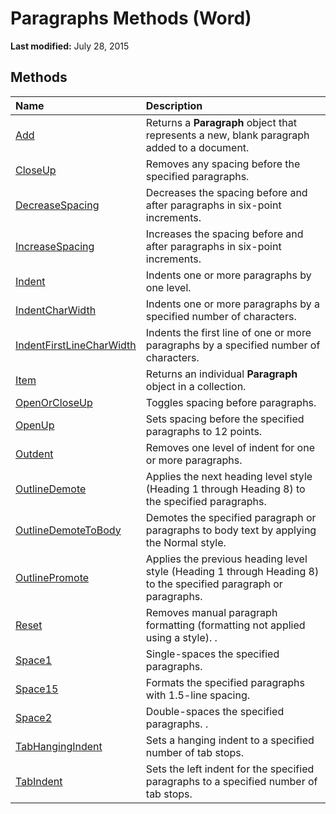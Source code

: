 
# Paragraphs Methods (Word)

 **Last modified:** July 28, 2015


## Methods



|**Name**|**Description**|
|:-----|:-----|
| [Add](a75b7e4c-0a94-2bea-27bc-e6ad68ac075e.md)|Returns a  **Paragraph** object that represents a new, blank paragraph added to a document.|
| [CloseUp](0fa0afb7-fbdf-ab26-1b49-312f526d69c6.md)|Removes any spacing before the specified paragraphs.|
| [DecreaseSpacing](9d1dfab7-87a0-21c0-f023-0b1368aa9773.md)|Decreases the spacing before and after paragraphs in six-point increments.|
| [IncreaseSpacing](d0416601-5616-0e93-540f-f09e192b0c91.md)|Increases the spacing before and after paragraphs in six-point increments.|
| [Indent](d6b4471a-5b51-45ce-5420-9e2c97ddfe45.md)|Indents one or more paragraphs by one level.|
| [IndentCharWidth](b463c523-8c2a-0609-db53-03238b4d232a.md)|Indents one or more paragraphs by a specified number of characters.|
| [IndentFirstLineCharWidth](d0fc2250-8e3a-8a35-7d15-2bd9cc3653db.md)|Indents the first line of one or more paragraphs by a specified number of characters.|
| [Item](554333d1-6b40-9f2c-19c5-8b015a3cecc0.md)|Returns an individual  **Paragraph** object in a collection.|
| [OpenOrCloseUp](b8531067-8c4a-e3aa-2561-aae4c20d7abf.md)|Toggles spacing before paragraphs.|
| [OpenUp](0998519f-5fdc-3ac1-488f-03ff179be1c9.md)|Sets spacing before the specified paragraphs to 12 points.|
| [Outdent](94eda3f5-a67d-1e25-9851-65f64be5f472.md)|Removes one level of indent for one or more paragraphs.|
| [OutlineDemote](24650317-73a4-67a3-d7f4-dfc25bd75d2a.md)|Applies the next heading level style (Heading 1 through Heading 8) to the specified paragraphs.|
| [OutlineDemoteToBody](26eedf4b-fcca-d065-40c2-76e191608678.md)|Demotes the specified paragraph or paragraphs to body text by applying the Normal style.|
| [OutlinePromote](a31893ec-9395-0414-5fab-ff97ff07e26b.md)|Applies the previous heading level style (Heading 1 through Heading 8) to the specified paragraph or paragraphs.|
| [Reset](52faa471-ada5-463c-e997-1051d92f1f2e.md)|Removes manual paragraph formatting (formatting not applied using a style). .|
| [Space1](fe426595-427a-51bd-3e65-48d3b3e4c78d.md)|Single-spaces the specified paragraphs.|
| [Space15](c48cb161-ba78-3fb6-bfb8-d13b6ec7e54d.md)|Formats the specified paragraphs with 1.5-line spacing.|
| [Space2](dfd70842-8a1b-8266-7c37-1b8d61c046ae.md)|Double-spaces the specified paragraphs. .|
| [TabHangingIndent](6b99b0d8-15f9-1b44-3b97-f0f46e2757c1.md)|Sets a hanging indent to a specified number of tab stops.|
| [TabIndent](37a7ea00-c9c5-c3a4-c01a-020f5cfd0ad7.md)|Sets the left indent for the specified paragraphs to a specified number of tab stops.|
